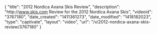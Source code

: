 {
    "title": "2012 Nordica Axana Skis Review",
    "description": "http:\/\/www.skis.com Review for the 2012 Nordica Axana Skis",
    "videoid": "3767180",
    "date_created": "1411361273",
    "date_modified": "1418182023",
    "type": "captivate",
    "layout": "video",
    "url": "\/v\/2012-nordica-axana-skis-review\/3767180"
}